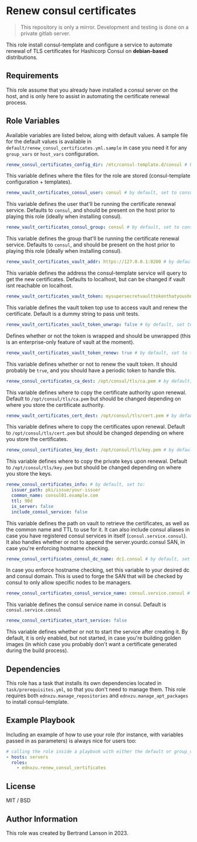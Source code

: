Renew consul certificates
=========
> This repository is only a mirror. Development and testing is done on a private gitlab server.

This role install consul-template and configure a service to automate renewal of TLS certificates for Hashicorp Consul on **debian-based** distributions.

Requirements
------------

This role assume that you already have installed a consul server on the host, and is only here to assist in automating the certificate renewal process.

Role Variables
--------------
Available variables are listed below, along with default values. A sample file for the default values is available in `default/renew_consul_certificates.yml.sample` in case you need it for any `group_vars` or `host_vars` configuration.

```yaml
renew_consul_certificates_config_dir: /etc/consul-template.d/consul # by default, set to /etc/consul-template.d/consul
```
This variable defines where the files for the role are stored (consul-template configuration + templates).

```yaml
renew_vault_certificates_consul_user: consul # by default, set to consul
```
This variable defines the user that'll be running the certificate renewal service. Defaults to `consul`, and should be present on the host prior to playing this role (ideally when installing consul).

```yaml
renew_vault_certificates_consul_group: consul # by default, set to consul
```
This variable defines the group that'll be running the certificate renewal service. Defaults to `consul`, and should be present on the host prior to playing this role (ideally when installing consul).

```yaml
renew_vault_certificates_vault_addr: https://127.0.0.1:8200 # by default, set to https://127.0.0.1:8200
```
This variable defines the address the consul-template service will query to get the new certificates. Defaults to localhost, but can be changed if vault isnt reachable on localhost.

```yaml
renew_vault_certificates_vault_token: mysupersecretvaulttokenthatyoushouldchange # by default, set to a dummy string
```
This variable defines the vault token top use to access vault and renew the certificate. Default is a dummy string to pass unit tests.

```yaml
renew_vault_certificates_vault_token_unwrap: false # by default, set to false
```
Defines whether or not the token is wrapped and should be unwrapped (this is an enterprise-only feature of vault at the moment).

```yaml
renew_vault_certificates_vault_token_renew: true # by default, set to true
```
This variable defines whether or not to renew the vault token. It should probably be `true`, and you should have a periodic token to handle this.

```yaml
renew_consul_certificates_ca_dest: /opt/consul/tls/ca.pem # by default, set to /opt/consul/tls/ca.pem
```
This variable defines where to copy the certificate authority upon renewal. Default to `/opt/consul/tls/ca.pem` but should be changed depending on where you store the certificate authority.

```yaml
renew_vault_certificates_cert_dest: /opt/consul/tls/cert.pem # by default, set to /opt/consul/tls/cert.pem
```
This variable defines where to copy the certificates upon renewal. Default to `/opt/consul/tls/cert.pem` but should be changed depending on where you store the certificates.

```yaml
renew_consul_certificates_key_dest: /opt/consul/tls/key.pem # by default, set to /opt/consul/tls/cert.pem
```
This variable defines where to copy the private keys upon renewal. Default to `/opt/consul/tls/key.pem` but should be changed depending on where you store the keys.

```yaml
renew_consul_certificates_info: # by default, set to:
  issuer_path: pki/issue/your-issuer
  common_name: consul01.example.com
  ttl: 90d
  is_server: false
  include_consul_service: false
```
This variable defines the path on vault to retrieve the certificates, as well as the common name and TTL to use for it. It can also include consul aliases in case you have registered consul services in itself (`consul.service.consul`). It also handles whether or not to append the server.yourdc.consul SAN, in case you're enforcing hostname checking.

```yaml
renew_consul_certificates_consul_dc_name: dc1.consul # by default, set to dc1.consul
```
In case you enforce hostname checking, set this variable to your desired dc and consul domain. This is used to forge the SAN that will be checked by consul to only allow specific nodes to be managers.

```yaml
renew_consul_certificates_consul_service_name: consul.service.consul # by default, set to consul.service.consul
```
This variable defines the consul service name in consul. Default is `consul.service.consul`

```yaml
renew_consul_certificates_start_service: false
```
This variable defines whether or not to start the service after creating it. By default, it is only enabled, but not started, in case you're building golden images (in which case you probably don't want a certificate generated during the build process).

Dependencies
------------

This role has a task that installs its own dependencies located in `task/prerequisites.yml`, so that you don't need to manage them. This role requires both `ednxzu.manage_repositories` and `ednxzu.manage_apt_packages` to install consul-template.

Example Playbook
----------------

Including an example of how to use your role (for instance, with variables passed in as parameters) is always nice for users too:
```yaml
# calling the role inside a playbook with either the default or group_vars/host_vars
- hosts: servers
  roles:
    - ednxzu.renew_consul_certificates
```

License
-------

MIT / BSD

Author Information
------------------

This role was created by Bertrand Lanson in 2023.
